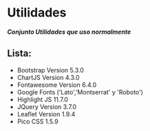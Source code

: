 # Utilidades
***Conjunto Utilidades que uso normalmente***

## Lista:
- Bootstrap Version 5.3.0
- ChartJS Version 4.3.0
- Fontawesome Version 6.4.0
- Google Fonts ('Lato','Montserrat' y 'Roboto')
- Highlight JS 11.7.0
- JQuery Version 3.7.0
- Leaflet Version 1.9.4
- Pico CSS 1.5.9
